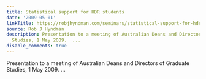 ```yaml
---
title: Statistical support for HDR students
date: '2009-05-01'
linkTitle: https://robjhyndman.com/seminars/statistical-support-for-hdr-students/
source: Rob J Hyndman
description: Presentation to a meeting of Australian Deans and Directors of Graduate
  Studies, 1 May 2009.  ...
disable_comments: true
---
```

Presentation to a meeting of Australian Deans and Directors of Graduate Studies, 1 May 2009.  ...